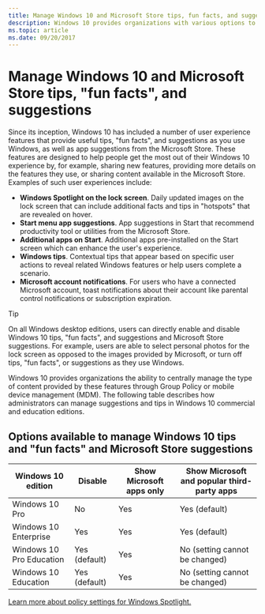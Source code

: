 ```yaml
---
title: Manage Windows 10 and Microsoft Store tips, fun facts, and suggestions
description: Windows 10 provides organizations with various options to manage user experiences to provide a consistent and predictable experience for employees.
ms.topic: article
ms.date: 09/20/2017
---
```


# Manage Windows 10 and Microsoft Store tips, "fun facts", and suggestions

Since its inception, Windows 10 has included a number of user experience features that provide useful tips, "fun facts", and suggestions as you use Windows, as well as app suggestions from the Microsoft Store. These features are designed to help people get the most out of their Windows 10 experience by, for example, sharing new features, providing more details on the features they use, or sharing content available in the Microsoft Store. Examples of such user experiences include:

* **Windows Spotlight on the lock screen**.  Daily updated images on the lock screen that can include additional facts and tips in "hotspots" that are revealed on hover.
* **Start menu app suggestions**. App suggestions in Start that recommend productivity tool or utilities from the Microsoft Store.
* **Additional apps on Start**.  Additional apps pre-installed on the Start screen which can enhance the user's experience.
* **Windows tips**.  Contextual tips that appear based on specific user actions to reveal related Windows features or help users complete a scenario.
* **Microsoft account notifications**.  For users who have a connected Microsoft account, toast notifications about their account like parental control notifications or subscription expiration.

>[!TIP]
> On all Windows desktop editions, users can directly enable and disable Windows 10 tips, "fun facts", and suggestions and Microsoft Store suggestions.  For example, users are able to select personal photos for the lock screen as opposed to the images provided by Microsoft, or turn off tips, "fun facts", or suggestions as they use Windows.

Windows 10 provides organizations the ability to centrally manage the type of content provided by these features through Group Policy or mobile device management (MDM). The following table describes how administrators can manage suggestions and tips in Windows 10 commercial and education editions.

## Options available to manage Windows 10 tips and "fun facts" and Microsoft Store suggestions

| Windows 10 edition | Disable | Show Microsoft apps only | Show Microsoft and popular third-party apps |
|--|--|--|--|
| Windows 10 Pro | No | Yes | Yes (default) |
| Windows 10 Enterprise | Yes | Yes | Yes (default) |
| Windows 10 Pro Education | Yes (default) | Yes | No (setting cannot be changed) |
| Windows 10 Education | Yes (default) | Yes | No (setting cannot be changed) |

[Learn more about policy settings for Windows Spotlight.](../lock-screen/windows-spotlight.md)
